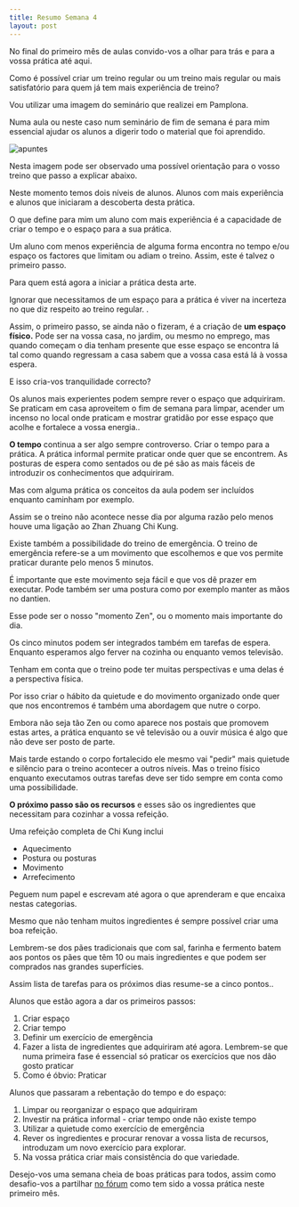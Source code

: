```yaml
--- 
title: Resumo Semana 4  
layout: post 
--- 
```


No final do primeiro mês de aulas convido-vos a olhar para trás e para
a vossa prática até aqui.

Como é possível criar um treino regular ou um treino mais regular ou mais
satisfatório para quem já tem mais experiência de treino?

Vou utilizar uma imagem do seminário que realizei em Pamplona. 

Numa aula ou neste caso num seminário de fim de semana é para mim
essencial ajudar os alunos a digerir todo o material que foi aprendido. 

![apuntes](https://s3-eu-west-1.amazonaws.com/ckdojo-habits/HaJAn2014/regulares/apuntes.jpg)

Nesta imagem pode ser observado uma possível orientação para o vosso
treino que passo a explicar abaixo. 

Neste momento temos dois níveis de alunos. Alunos com mais experiência
e alunos que iniciaram a descoberta desta prática.

O que define para mim um aluno com mais experiência é a capacidade de
criar o tempo e o espaço para a sua prática. 

Um aluno com menos experiência de alguma forma encontra no tempo e/ou
espaço os factores que limitam ou adiam o treino. Assim, este é talvez
o primeiro passo.

Para quem está agora a iniciar a prática desta arte. 

Ignorar que necessitamos de um espaço para a prática é viver na incerteza
no que diz respeito ao treino regular. . 

Assim, o primeiro passo, se ainda não o fizeram, é a criação de **um
espaço físico.** Pode ser na vossa casa, no jardim, ou mesmo no emprego,
mas quando começam o dia tenham presente que esse espaço se encontra lá
tal como quando regressam a casa sabem que a vossa casa está lá à vossa
espera. 

E isso cria-vos tranquilidade correcto?

Os alunos mais experientes podem sempre rever o espaço que adquiriram. Se
praticam em casa aproveitem o fim de semana para limpar, acender um
incenso no local onde praticam e mostrar gratidão por esse espaço que
acolhe e fortalece a vossa energia..

**O tempo** continua a ser algo sempre controverso. Criar o tempo para
a prática. A prática informal permite praticar onde quer que se encontrem.
As posturas de espera como sentados ou de pé são as mais fáceis de
introduzir os conhecimentos que adquiriram. 

Mas com alguma prática os conceitos da aula podem ser incluídos enquanto
caminham por exemplo. 

Assim se o treino não acontece nesse dia por alguma razão pelo menos houve
uma ligação ao Zhan Zhuang Chi Kung. 

Existe também a possibilidade do treino de emergência. O treino de
emergência refere-se a um movimento que escolhemos e que vos permite
praticar durante pelo menos 5 minutos. 

É importante que este movimento seja fácil e que vos dê prazer em
executar.  Pode também ser uma postura como por exemplo manter as mãos no
dantien. 

Esse pode ser o nosso "momento Zen", ou o momento mais importante do dia. 

Os cinco minutos podem ser integrados também em tarefas de espera.
Enquanto esperamos algo ferver na cozinha ou enquanto vemos televisão. 

Tenham em conta que o treino pode ter muitas perspectivas e uma delas
é a perspectiva física.

Por isso criar o hábito da quietude e do movimento organizado onde quer
que nos encontremos é também uma abordagem que nutre o corpo.

Embora não seja tão Zen ou como aparece nos postais que promovem estas
artes, a prática enquanto se vê televisão ou a ouvir música é algo que não
deve ser posto de parte.

Mais tarde estando o corpo fortalecido ele mesmo vai "pedir" mais quietude
e silêncio para o treino acontecer a outros níveis. Mas o treino físico
enquanto executamos outras tarefas deve ser tido sempre em conta como uma
possibilidade. 

**O próximo passo são os recursos** e esses são os ingredientes que
necessitam para cozinhar a vossa refeição. 

Uma refeição completa de Chi Kung inclui

+ Aquecimento 
+ Postura ou posturas
+ Movimento
+ Arrefecimento

Peguem num papel e escrevam até agora o que aprenderam e que encaixa
nestas categorias. 

Mesmo que não tenham muitos ingredientes é sempre possível criar uma boa
refeição.

Lembrem-se dos pães tradicionais que com sal, farinha e fermento batem aos
pontos os pães que têm 10 ou mais ingredientes e que podem ser comprados
nas grandes superfícies.

Assim lista de tarefas para os próximos dias resume-se a cinco pontos..

Alunos que estão agora a dar os primeiros passos:

1. Criar espaço
2. Criar tempo
3. Definir um exercício de emergência
4. Fazer a lista de ingredientes que adquiriram até agora. Lembrem-se que numa primeira fase é essencial só praticar os exercícios que nos dão gosto praticar 
5. Como é óbvio: Praticar

Alunos que  passaram a rebentação do tempo e do espaço:

1. Limpar ou reorganizar o espaço que adquiriram
2. Investir na prática informal - criar tempo onde não existe tempo
3. Utilizar a quietude como exercício de emergência
4. Rever os ingredientes e procurar renovar a vossa lista de recursos, introduzam um novo exercício para explorar.
5. Na vossa prática criar mais consistência do que variedade.

Desejo-vos uma semana cheia de boas práticas para todos, assim como desafio-vos
a partilhar [no fórum](http://regulares.devagar.org/2014/01/31/semana4.html)
como tem sido a vossa prática neste primeiro mês. 

